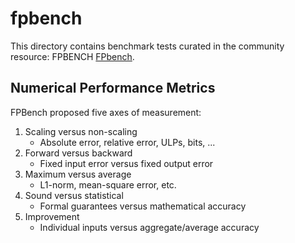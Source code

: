 # fpbench

This directory contains benchmark tests curated in the community resource: FPBENCH [FPbench](https://fpbench.org).

## Numerical Performance Metrics

FPBench proposed five axes of measurement:

1. Scaling versus non-scaling
    - Absolute error, relative error, ULPs, bits, ...
2. Forward versus backward
    - Fixed input error versus fixed output error
3. Maximum versus average
    - L1-norm, mean-square error, etc.
4. Sound versus statistical
    - Formal guarantees versus mathematical accuracy
5. Improvement
    - Individual inputs versus aggregate/average accuracy
